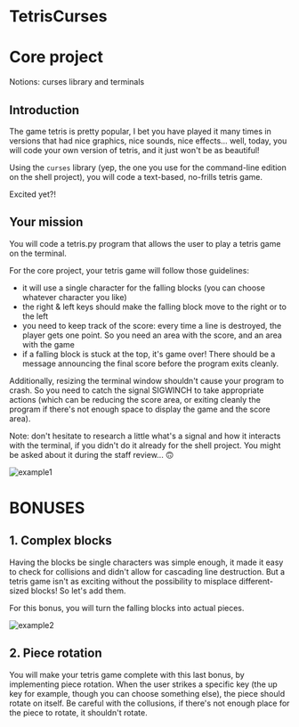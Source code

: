 # TetrisCurses

# Core project
Notions: curses library and terminals
## Introduction
The game tetris is pretty popular, I bet you have played it many times in versions that had nice graphics, nice sounds, nice effects… well, today, you will code your own version of tetris, and it just won't be as beautiful!

Using the `curses` library (yep, the one you use for the command-line edition on the shell project), you will code a text-based, no-frills tetris game.

Excited yet?!

## Your mission
You will code a tetris.py program that allows the user to play a tetris game on the terminal.

For the core project, your tetris game will follow those guidelines:

- it will use a single character for the falling blocks (you can choose whatever character you like)
- the right & left keys should make the falling block move to the right or to the left
- you need to keep track of the score: every time a line is destroyed, the player gets one point. So you need an area with the score, and an area with the game
- if a falling block is stuck at the top, it's game over! There should be a message announcing the final score before the program exits cleanly.

 Additionally, resizing the terminal window shouldn't cause your program to crash. So you need to catch the signal SIGWINCH to take appropriate actions (which can be reducing the score area, or exiting cleanly the program if there's not enough space to display the game and the score area).

Note: don't hesitate to research a little what's a signal and how it interacts with the terminal, if you didn't do it already for the shell project. You might be asked about it during the staff review... 🙃

![example1](https://i.imgur.com/S7UFpM9.gif)

# BONUSES
## 1. Complex blocks
Having the blocks be single characters was simple enough, it made it easy to check for collisions and didn't allow for cascading line destruction. But a tetris game isn't as exciting without the possibility to misplace different-sized blocks! So let's add them.

For this bonus, you will turn the falling blocks into actual pieces.

![example2](https://i.imgur.com/nFCjibY.gif)

## 2. Piece rotation
You will make your tetris game complete with this last bonus, by implementing piece rotation. When the user strikes a specific key (the up key for example, though you can choose something else), the piece should rotate on itself. Be careful with the collusions, if there's not enough place for the piece to rotate, it shouldn't rotate.
